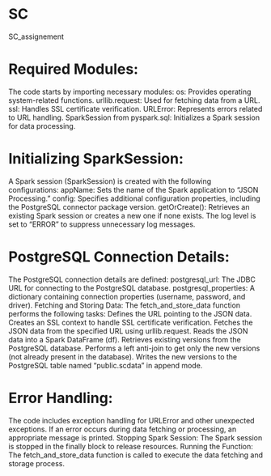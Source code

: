 # SC
SC_assignement
# Required Modules:
The code starts by importing necessary modules:
os: Provides operating system-related functions.
urllib.request: Used for fetching data from a URL.
ssl: Handles SSL certificate verification.
URLError: Represents errors related to URL handling.
SparkSession from pyspark.sql: Initializes a Spark session for data processing.

# Initializing SparkSession:
A Spark session (SparkSession) is created with the following configurations:
appName: Sets the name of the Spark application to “JSON Processing.”
config: Specifies additional configuration properties, including the PostgreSQL connector package version.
getOrCreate(): Retrieves an existing Spark session or creates a new one if none exists.
The log level is set to “ERROR” to suppress unnecessary log messages.

# PostgreSQL Connection Details:
The PostgreSQL connection details are defined:
postgresql_url: The JDBC URL for connecting to the PostgreSQL database.
postgresql_properties: A dictionary containing connection properties (username, password, and driver).
Fetching and Storing Data:
The fetch_and_store_data function performs the following tasks:
Defines the URL pointing to the JSON data.
Creates an SSL context to handle SSL certificate verification.
Fetches the JSON data from the specified URL using urllib.request.
Reads the JSON data into a Spark DataFrame (df).
Retrieves existing versions from the PostgreSQL database.
Performs a left anti-join to get only the new versions (not already present in the database).
Writes the new versions to the PostgreSQL table named “public.scdata” in append mode.

# Error Handling:
The code includes exception handling for URLError and other unexpected exceptions.
If an error occurs during data fetching or processing, an appropriate message is printed.
Stopping Spark Session:
The Spark session is stopped in the finally block to release resources.
Running the Function:
The fetch_and_store_data function is called to execute the data fetching and storage process.
